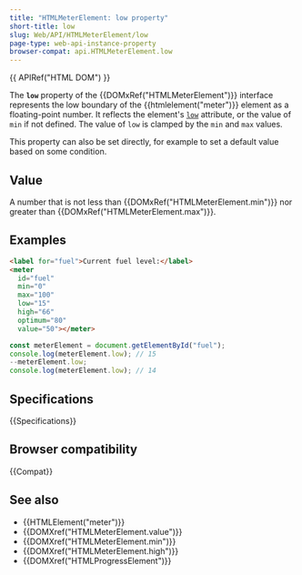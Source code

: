 ```yaml
---
title: "HTMLMeterElement: low property"
short-title: low
slug: Web/API/HTMLMeterElement/low
page-type: web-api-instance-property
browser-compat: api.HTMLMeterElement.low
---
```


{{ APIRef("HTML DOM") }}

The **`low`** property of the {{DOMxRef("HTMLMeterElement")}} interface represents the low boundary of the {{htmlelement("meter")}} element as a floating-point number. It reflects the element's [`low`](/en-US/docs/Web/HTML/Reference/Element/meter#low) attribute, or the value of `min` if not defined. The value of `low` is clamped by the `min` and `max` values.

This property can also be set directly, for example to set a default value based on some condition.

## Value

A number that is not less than {{DOMxRef("HTMLMeterElement.min")}} nor greater than {{DOMxRef("HTMLMeterElement.max")}}.

## Examples

```html
<label for="fuel">Current fuel level:</label>
<meter
  id="fuel"
  min="0"
  max="100"
  low="15"
  high="66"
  optimum="80"
  value="50"></meter>
```

```js
const meterElement = document.getElementById("fuel");
console.log(meterElement.low); // 15
--meterElement.low;
console.log(meterElement.low); // 14
```

## Specifications

{{Specifications}}

## Browser compatibility

{{Compat}}

## See also

- {{HTMLElement("meter")}}
- {{DOMXref("HTMLMeterElement.value")}}
- {{DOMXref("HTMLMeterElement.min")}}
- {{DOMXref("HTMLMeterElement.high")}}
- {{DOMXref("HTMLProgressElement")}}
